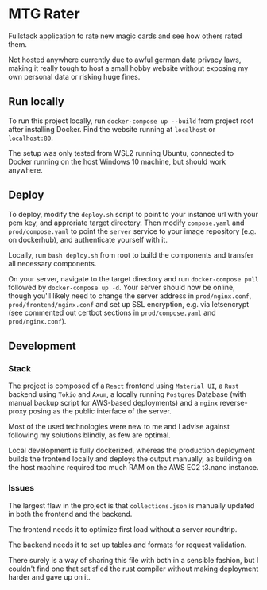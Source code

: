 # MTG Rater

Fullstack application to rate new magic cards and see how others rated them.

Not hosted anywhere currently due to awful german data privacy laws, making it really tough to host a small hobby website without exposing my own personal data or risking huge fines.

## Run locally

To run this project locally, run `docker-compose up --build` from project root after installing Docker. Find the website running at `localhost` or `localhost:80`.

The setup was only tested from WSL2 running Ubuntu, connected to Docker running on the host Windows 10 machine, but should work anywhere.

## Deploy

To deploy, modify the `deploy.sh` script to point to your instance url with your pem key, and approriate target directory. Then modify `compose.yaml` and `prod/compose.yaml` to point the `server` service to your image repository (e.g. on dockerhub), and authenticate yourself with it. 

Locally, run `bash deploy.sh` from root to build the components and transfer all necessary components.

On your server, navigate to the target directory and run `docker-compose pull` followed by `docker-compose up -d`. Your server should now be online, though you'll likely need to change the server address in `prod/nginx.conf`, `prod/frontend/nginx.conf` and set up SSL encryption, e.g. via letsencrypt (see commented out certbot sections in `prod/compose.yaml` and `prod/nginx.conf`).

## Development

### Stack

The project is composed of a `React` frontend using `Material UI`, a `Rust` backend using `Tokio` and `Axum`, a locally running `Postgres` Database (with manual backup script for AWS-based deployments) and a `nginx` reverse-proxy posing as the public interface of the server.

Most of the used technologies were new to me and I advise against following my solutions blindly, as few are optimal.

Local development is fully dockerized, whereas the production deployment builds the frontend locally and deploys the output manually, as building on the host machine required too much RAM on the AWS EC2 t3.nano instance.

### Issues

The largest flaw in the project is that `collections.json` is manually updated in both the frontend and the backend.

The frontend needs it to optimize first load without a server roundtrip.

The backend needs it to set up tables and formats for request validation.

There surely is a way of sharing this file with both in a sensible fashion, but I couldn't find one that satisfied the rust compiler without making deployment harder and gave up on it.
